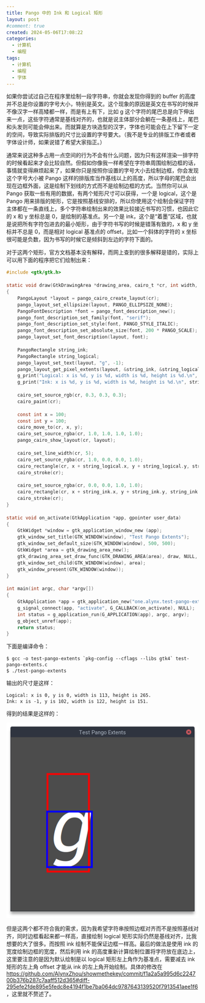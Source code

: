 ```yaml
---
title: Pango 中的 Ink 和 Logical 矩形
layout: post
#comment: true
created: 2024-05-06T17:08:22
categories:
  - 计算机
  - 编程
tags:
  - 计算机
  - 编程
  - 字体
---
```

如果你尝试过自己在程序里绘制一段字符串，你就会发现你得到的 buffer 的高度并不总是你设置的字号大小，特别是英文。这个现象的原因是英文在书写的时候并不像汉字一样高矮都一样，而是有上有下，比如 g 这个字符的尾巴总是向下伸出来一点，这些字符通常是基线对齐的，也就是说主体部分会躺在一条基线上，尾巴和头发则可能会伸出来。而就算是方块造型的汉字，字体也可能会在上下留下一定的空间，导致实际排版的尺寸比设置的字号要大。（我不是专业的排版工作者或者字体设计师，如果说错了希望大家指正。）

通常来说这种多占用一点空间的行为不会有什么问题，因为只有这样渲染一排字符的时候看起来才会比较自然。但假如你像我一样希望在字符串周围绘制边框的话，事情就变得麻烦起来了，如果你只是按照你设置的字号大小去绘制边框，你会发现这个字号大小被 Pango 这样的排版库当作基线以上的高度，所以字母的尾巴会出现在边框外面，这是绘制下划线的方式而不是绘制边框的方式。当然你可以从 Pango 获取一些有用的数据，有两个矩形尺寸可以获得，一个是 logical，这个是 Pango 用来排版的矩形，它是按照基线安排的，所以你使用这个绘制会保证字符主体都在一条直线上，多个字符串绘制出来的效果比较接近书写的习惯，也因此它的 x 和 y 坐标总是 0，是绘制的基准点。另一个是 ink，这个是“着墨”区域，也就是说把所有字符包进去的最小矩形，由于字符书写的时候是错落有致的，x 和 y 坐标并不总是 0，而是相对 logical 基准点的 offset，比如一个斜体的字符的 x 坐标很可能是负数，因为书写的时候它是倾斜到左边的字符下面的。

对于这两个矩形，官方文档基本没有解释，而网上查到的很多解释是错的，实际上可以用下面的程序把它们绘制出来：

```c
#include <gtk/gtk.h>

static void draw(GtkDrawingArea *drawing_area, cairo_t *cr, int width, int height, gpointer user_data)
{
	PangoLayout *layout = pango_cairo_create_layout(cr);
	pango_layout_set_ellipsize(layout, PANGO_ELLIPSIZE_NONE);
	PangoFontDescription *font = pango_font_description_new();
	pango_font_description_set_family(font, "serif");
	pango_font_description_set_style(font, PANGO_STYLE_ITALIC);
	pango_font_description_set_absolute_size(font, 200 * PANGO_SCALE);
	pango_layout_set_font_description(layout, font);

	PangoRectangle string_ink;
	PangoRectangle string_logical;
	pango_layout_set_text(layout, "g", -1);
	pango_layout_get_pixel_extents(layout, &string_ink, &string_logical);
	g_print("Logical: x is %d, y is %d, width is %d, height is %d.\n", string_logical.x, string_logical.y, string_logical.width, string_logical.height);
	g_print("Ink: x is %d, y is %d, width is %d, height is %d.\n", string_ink.x, string_ink.y, string_ink.width, string_ink.height);

	cairo_set_source_rgb(cr, 0.3, 0.3, 0.3);
	cairo_paint(cr);

	const int x = 100;
	const int y = 100;
	cairo_move_to(cr, x, y);
	cairo_set_source_rgba(cr, 1.0, 1.0, 1.0, 1.0);
	pango_cairo_show_layout(cr, layout);

	cairo_set_line_width(cr, 5);
	cairo_set_source_rgba(cr, 1.0, 0.0, 0.0, 1.0);
	cairo_rectangle(cr, x + string_logical.x, y + string_logical.y, string_logical.width, string_logical.height);
	cairo_stroke(cr);

	cairo_set_source_rgba(cr, 0.0, 0.0, 1.0, 1.0);
	cairo_rectangle(cr, x + string_ink.x, y + string_ink.y, string_ink.width, string_ink.height);
	cairo_stroke(cr);
}

static void on_activate(GtkApplication *app, gpointer user_data)
{
	GtkWidget *window = gtk_application_window_new (app);
	gtk_window_set_title(GTK_WINDOW(window), "Test Pango Extents");
	gtk_window_set_default_size(GTK_WINDOW(window), 500, 500);
	GtkWidget *area = gtk_drawing_area_new();
	gtk_drawing_area_set_draw_func(GTK_DRAWING_AREA(area), draw, NULL, NULL);
	gtk_window_set_child(GTK_WINDOW(window), area);
	gtk_window_present(GTK_WINDOW(window));
}

int main(int argc, char *argv[])
{
	GtkApplication *app = gtk_application_new("one.alynx.test-pango-extents", G_APPLICATION_DEFAULT_FLAGS);
	g_signal_connect(app, "activate", G_CALLBACK(on_activate), NULL);
	int status = g_application_run(G_APPLICATION(app), argc, argv);
	g_object_unref(app);
	return status;
}
```

下面是编译命令：

```shell
$ gcc -o test-pango-extents `pkg-config --cflags --libs gtk4` test-pango-extents.c
$ ./test-pango-extents
```

输出的尺寸是这样：

```
Logical: x is 0, y is 0, width is 113, height is 265.
Ink: x is -1, y is 102, width is 122, height is 151.
```

得到的结果是这样的：

![test-pango-extents](./screenshot.png)

但是这两个都不符合我的需求，因为我希望字符串按照边框对齐而不是按照基线对齐，同时边框看起来都一样高，直接绘制 logical 矩形实际仍然是基线对齐，比我想要的大了很多。而按照 ink 绘制不能保证边框一样高。最后的做法是使用 ink 的宽度绘制边框的宽度，然后利用 ink 的高度重新计算绘制位置将字符放在底边上，这里要注意的是因为默认绘制是以 logical 矩形左上角作为基准点，需要减去 ink 矩形的左上角 offset 才能从 ink 的左上角开始绘制。具体的修改在 <https://github.com/AlynxZhou/showmethekey/commit/f1a2a5a995d6c224700b376b287c7aaff512d365#diff-295efe2fde895e5fedc8e4194f1be7ba064dc9787643139520f7913541aee1f6>，这里就不赘述了。
